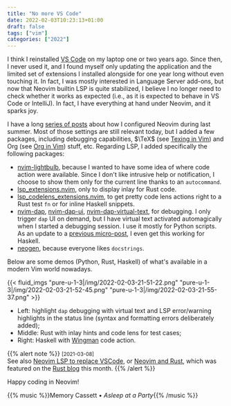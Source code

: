 ```yaml
---
title: "No more VS Code"
date: 2022-02-03T10:23:13+01:00
draft: false
tags: ["vim"]
categories: ["2022"]
---
```


I think I reinstalled [VS Code] on my laptop one or two years ago. Since then, I never used it, and I found myself only updating the application and the limited set of extensions I installed alongside for one year long without even touching it. In fact, I was mostly interested in Language Server add-ons, but now that Neovim builtin LSP is quite stabilized, I believe I no longer need to check whether it works as expected (i.e., as it is expected to behave in VS Code or IntelliJ). In fact, I have everything at hand under Neovim, and it sparks joy.

I have a long [series of posts] about how I configured Neovim during last summer. Most of those settings are still relevant today, but I added a few packages, including debugging capabilities, $\TeX$ (see [Texing in Vim]) and Org (see [Org in Vim]) stuff, etc. Regarding LSP, I added specifically the following packages:

- [nvim-lightbulb], because I wanted to have some idea of where code action were available. Since I don't like intrusive help or notification, I choose to show them only for the current line thanks to an `autocommand`.
- [lsp_extensions.nvim], only to display inlay for Rust code.
- [lsp_codelens_extensions.nvim], to get pretty code lens actions right to a Rust test `fn` or for inline Haskell snippets.
- [nvim-dap], [nvim-dap-ui], [nvim-dap-virtual-text], for debugging. I only trigger `dap` UI on demand, but I have virtual text activated automagically when I started a debugging session. I use it mostly for Python scripts. As an update to a [previous micro-post], I even get this working for Haskell.
- [neogen], because everyone likes `docstrings`.

Below are some demos (Python, Rust, Haskell) of what's available in a modern Vim world nowadays.

{{< fluid_imgs
"pure-u-1-3|/img/2022-02-03-21-51-22.png"
"pure-u-1-3|/img/2022-02-03-21-52-45.png"
"pure-u-1-3|/img/2022-02-03-21-55-37.png" >}}

- Left: highlight `dap` debugging with virtual text and LSP error/warning highlights in the status line (syntax and formatting errors deliberately added);
- Middle: Rust with inlay hints and code lens for test cases;
- Right: Haskell with [Wingman] code action.

{{% alert note %}}
<small>[2021-03-08]</small><br>
See also [Neovim LSP to replace VSCode](https://dev.to/casonadams/neovim-lsp-to-replace-vscode-n8c), or [Neovim and Rust](https://sharksforarms.dev/posts/neovim-rust/), which was featured on the [Rust blog](https://blog.rust-lang.org/2022/02/21/rust-analyzer-joins-rust-org.html) this month.
{{% /alert %}}

Happy coding in Neovim!

{{% music %}}Memory Cassett • _Asleep at a Party_{{% /music %}}

[VS Code]: /post/vscode-yet-again/
[series of posts]: /post/modern-neovim/
[Texing in Vim]: /post/texing-in-vim/
[Org in Vim]: /post/org-in-vim/
[nvim-lightbulb]: https://github.com/kosayoda/nvim-lightbulb
[lsp_extensions.nvim]: https://github.com/nvim-lua/lsp_extensions.nvim
[lsp_codelens_extensions.nvim]: https://github.com/ericpubu/lsp_codelens_extensions.nvim
[nvim-dap]: https://github.com/mfussenegger/nvim-dap
[nvim-dap-ui]: https://github.com/rcarriga/nvim-dap-ui
[nvim-dap-virtual-text]: https://github.com/theHamsta/nvim-dap-virtual-text
[previous micro-post]: /micro/2022-01-28-18-09-39/
[neogen]: https://github.com/danymat/neogen
[Wingman]: https://haskellwingman.dev/
